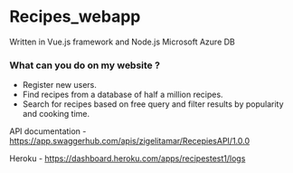 # Recipes_webapp

Written in Vue.js framework and Node.js
Microsoft Azure DB

### What can you do on my website ?
* Register new users.
* Find recipes from a database of half a million recipes.
* Search for recipes based on free query and filter results by popularity and cooking time.

API documentation -  https://app.swaggerhub.com/apis/zigelitamar/RecepiesAPI/1.0.0

Heroku - https://dashboard.heroku.com/apps/recipestest1/logs

